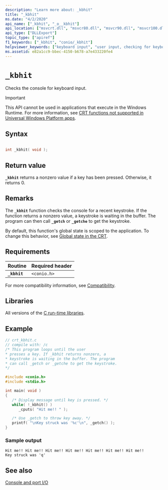 ```yaml
---
description: "Learn more about: _kbhit"
title: "_kbhit"
ms.date: "4/2/2020"
api_name: ["_kbhit", "_o__kbhit"]
api_location: ["msvcrt.dll", "msvcr80.dll", "msvcr90.dll", "msvcr100.dll", "msvcr100_clr0400.dll", "msvcr110.dll", "msvcr110_clr0400.dll", "msvcr120.dll", "msvcr120_clr0400.dll", "ucrtbase.dll", "api-ms-win-crt-stdio-l1-1-0.dll"]
api_type: ["DLLExport"]
topic_type: ["apiref"]
f1_keywords: ["_kbhit", "conio/_kbhit"]
helpviewer_keywords: ["keyboard input", "user input, checking for keyboard", "kbhit function", "console", "console, checking", "keyboards, keyboard input", "_kbhit function", "keyboards, checking input"]
ms.assetid: e82a1cc9-bbec-4150-b678-a7e433220fe4
---
```

# `_kbhit`

Checks the console for keyboard input.

> [!IMPORTANT]
> This API cannot be used in applications that execute in the Windows Runtime. For more information, see [CRT functions not supported in Universal Windows Platform apps](../../cppcx/crt-functions-not-supported-in-universal-windows-platform-apps.md).

## Syntax

```C

int _kbhit( void );
```

## Return value

**`_kbhit`** returns a nonzero value if a key has been pressed. Otherwise, it returns 0.

## Remarks

The **`_kbhit`** function checks the console for a recent keystroke. If the function returns a nonzero value, a keystroke is waiting in the buffer. The program can then call **`_getch`** or **`_getche`** to get the keystroke.

By default, this function's global state is scoped to the application. To change this behavior, see [Global state in the CRT](../global-state.md).

## Requirements

| Routine | Required header |
|---|---|
| **`_kbhit`** | `<conio.h>` |

For more compatibility information, see [Compatibility](../compatibility.md).

## Libraries

All versions of the [C run-time libraries](../crt-library-features.md).

## Example

```C
// crt_kbhit.c
// compile with: /c
/* This program loops until the user
* presses a key. If _kbhit returns nonzero, a
* keystroke is waiting in the buffer. The program
* can call _getch or _getche to get the keystroke.
*/

#include <conio.h>
#include <stdio.h>

int main( void )
{
   /* Display message until key is pressed. */
   while( !_kbhit() )
      _cputs( "Hit me!! " );

   /* Use _getch to throw key away. */
   printf( "\nKey struck was '%c'\n", _getch() );
}
```

### Sample output

```Output
Hit me!! Hit me!! Hit me!! Hit me!! Hit me!! Hit me!! Hit me!!
Key struck was 'q'
```

## See also

[Console and port I/O](../console-and-port-i-o.md)
